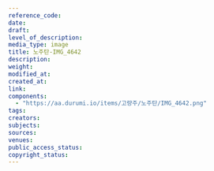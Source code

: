 ```yaml
---
reference_code: 
date: 
draft: 
level_of_description: 
media_type: image
title: 노주탄-IMG_4642 
description: 
weight: 
modified_at: 
created_at: 
link: 
components: 
  - "https://aa.durumi.io/items/고량주/노주탄/IMG_4642.png"
tags: 
creators: 
subjects: 
sources: 
venues: 
public_access_status: 
copyright_status: 
---
```

